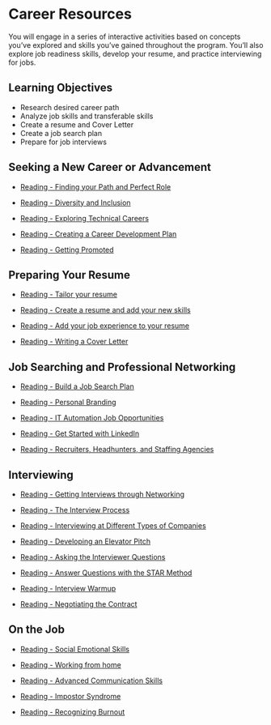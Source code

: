 # Career Resources

You will engage in a series of interactive activities based on concepts you’ve explored and skills you’ve gained throughout the program. You’ll also explore job readiness skills, develop your resume, and practice interviewing for jobs.

## Learning Objectives

- Research desired career path
- Analyze job skills and transferable skills
- Create a resume and Cover Letter
- Create a job search plan
- Prepare for job interviews

## Seeking a New Career or Advancement

- [Reading - Finding your Path and Perfect Role](https://www.coursera.org/learn/automating-real-world-tasks-python/supplement/Fnzlv/finding-your-path-and-perfect-role)

- [Reading - Diversity and Inclusion](https://www.coursera.org/learn/automating-real-world-tasks-python/supplement/D2gFZ/diversity-and-inclusion)

- [Reading - Exploring Technical Careers](https://www.coursera.org/learn/automating-real-world-tasks-python/supplement/0JCOV/exploring-technical-careers)

- [Reading - Creating a Career Development Plan](https://www.coursera.org/learn/automating-real-world-tasks-python/supplement/siET7/creating-a-career-development-plan)

- [Reading - Getting Promoted](https://www.coursera.org/learn/automating-real-world-tasks-python/supplement/1Wq6t/getting-promoted)

## Preparing Your Resume

- [Reading - Tailor your resume](https://www.coursera.org/learn/automating-real-world-tasks-python/supplement/qBkTJ/tailor-your-resume)

- [Reading - Create a resume and add your new skills](https://www.coursera.org/learn/automating-real-world-tasks-python/supplement/ELt6n/create-a-resume-and-add-your-new-skills)

- [Reading - Add your job experience to your resume](https://www.coursera.org/learn/automating-real-world-tasks-python/supplement/rl3tD/add-your-job-experience-to-your-resume)

- [Reading - Writing a Cover Letter](https://www.coursera.org/learn/automating-real-world-tasks-python/supplement/yuMUy/writing-a-cover-letter)

## Job Searching and Professional Networking

- [Reading - Build a Job Search Plan](https://www.coursera.org/learn/automating-real-world-tasks-python/supplement/6vgHe/build-a-job-search-plan)

- [Reading - Personal Branding](https://www.coursera.org/learn/automating-real-world-tasks-python/supplement/nUDFo/personal-branding)

- [Reading - IT Automation Job Opportunities](https://www.coursera.org/learn/automating-real-world-tasks-python/supplement/lgiam/it-automation-job-opportunities)

- [Reading - Get Started with LinkedIn](https://www.coursera.org/learn/automating-real-world-tasks-python/supplement/XdoVD/get-started-with-linkedin)

- [Reading - Recruiters, Headhunters, and Staffing Agencies](https://www.coursera.org/learn/automating-real-world-tasks-python/supplement/JLcvg/recruiters-headhunters-and-staffing-agencies)

## Interviewing

- [Reading - Getting Interviews through Networking](https://www.coursera.org/learn/automating-real-world-tasks-python/supplement/UtSWt/getting-interviews-through-networking)

- [Reading - The Interview Process](https://www.coursera.org/learn/automating-real-world-tasks-python/supplement/AJhu5/the-interview-process)

- [Reading - Interviewing at Different Types of Companies](https://www.coursera.org/learn/automating-real-world-tasks-python/supplement/kZWCD/interviewing-at-different-types-of-companies)

- [Reading - Developing an Elevator Pitch](https://www.coursera.org/learn/automating-real-world-tasks-python/supplement/ttNmL/developing-an-elevator-pitch)

- [Reading - Asking the Interviewer Questions](https://www.coursera.org/learn/automating-real-world-tasks-python/supplement/SwpqR/asking-the-interviewer-questions)

- [Reading - Answer Questions with the STAR Method](https://www.coursera.org/learn/automating-real-world-tasks-python/supplement/Kj3vN/answer-questions-with-the-star-method)

- [Reading - Interview Warmup](https://www.coursera.org/learn/automating-real-world-tasks-python/supplement/wQDc9/interview-warmup)

- [Reading - Negotiating the Contract](https://www.coursera.org/learn/automating-real-world-tasks-python/supplement/cfn8V/negotiating-the-contract)

## On the Job

- [Reading - Social Emotional Skills](https://www.coursera.org/learn/automating-real-world-tasks-python/supplement/DeTMH/social-emotional-skills)

- [Reading - Working from home](https://www.coursera.org/learn/automating-real-world-tasks-python/supplement/xu4Ox/working-from-home)

- [Reading - Advanced Communication Skills](https://www.coursera.org/learn/automating-real-world-tasks-python/supplement/qmDq4/advanced-communication-skills)

- [Reading - Impostor Syndrome](https://www.coursera.org/learn/automating-real-world-tasks-python/supplement/giaQW/impostor-syndrome)

- [Reading - Recognizing Burnout](https://www.coursera.org/learn/automating-real-world-tasks-python/supplement/uG612/recognizing-burnout)
